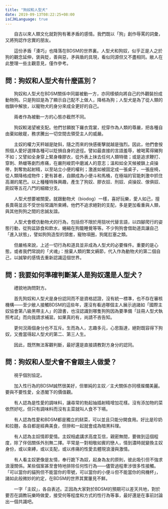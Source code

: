 ```yaml
---
title: "狗奴和人型犬"
date: 2019-09-13T08:22:25+08:00
isCJKLanguage: true
---
```


　　自古以來人類文化就對狗有著矛盾的感情。我們既以「狗」創作辱罵的詞彙，又將狗認作忠實的朋友。

　　這份矛盾「湊巧」也降落在BDSM的世界裏。人型犬和狗奴，似乎正是人之於狗的觀念延伸，褒與貶，善與惡，矛與盾的具現，看似同源但又不盡相同。敝人在此整理一些主觀意見，僅作參考。



## 問：狗奴和人型犬有什麼區別？ ##

　　狗奴和人型犬在BDSM關係中同屬被動一方，亦同樣傾向將自己的外觀裝扮成動物狗。只是狗奴是為了顯示自己配不上做人，降格為狗；人型犬是為了從人類的枷鎖中解放，以寵物犬的身分來成全更好的自己。

　　兩者作為被動一方的心態亦截然不同。

　　狗奴較渴望被支配。他們甘願脫下羅衣霓裳，挖穿作為人類的尊嚴，把各種自由棄如敝屣，務求騰出一切空間去領受主人的威嚴。

　　主奴的權力天秤越是陡斜，隨之而來的快感衝擊就越是強烈。因此，他們會按照個人愛好選擇各種可以貶損自身的途徑。譬如最直接的言語羞辱，被喝罵得豬狗不如；又譬如全身穿上緊身橡膠衣，從外表上抹去任何人類特徵；或是追求鞭打、穿刺、熱蠟等劇烈疼痛，在嚴刑峻罰中磨滅人的意志；溫和如全天候被鎖上貞操帶，剝奪勃起射精，以至站立小便的權利；激進如被固定成一張桌子，一張座椅，從人類降格成物件；更有甚者，自願成為小便斗和馬桶，在極端的官能刺激中抓住高潮的尾巴。以上種種特殊興趣，產生了狗奴、膠衣奴、刑奴、貞操奴、傢俱奴、廁奴等五花八門的細緻分支。

　　人型犬想要被關愛。就跟動物犬（biodog）一樣，喜好玩樂，愛人如己，擅長賣萌並且不受世俗常識所束縛。他們不追求絕對的支配，多是更加看重與人類，與其他狗狗之間的忠誠友誼。

　　人型犬會模仿動物犬的行為，包括但不限於用狺吠代替言語，以四腳爬行的姿態行動，從狗盆舔食和飲水，蜷縮在狗籠睡覺等等。不少狗狗會借助道具讓自己「進入狀態」，譬如狗狗造型的頭套，寵物項圈，狗尾肛塞之類。

　　但嚴格來說，上述一切行為和道具並非成為人型犬的必要條件。重要的是心態，或者我們常說的「犬魂」：捨棄人類的繁文縟節，代入作為動物犬的第二個自己，以誠摯的感情去重新認識這個世界。



## 問：我要如何準確判斷某人是狗奴還是人型犬？ ##

　　禮貌地詢問對方。

　　首先狗奴和人型犬是身份認同而不是資格認證，沒有統一標準，也不存在審核機構——至少敝人接觸BDSM的這些年，還沒有看過哪個主人展示過諸如「國際主奴協會第八級黑帶主人」的證書，也沒認識到哪隻狗狗因為要準備「註冊人型犬執照考試」而向我請求補習。如果真的有，尚請不吝告知。

　　更何況兩個身分也不互斥。生而為人，志趣多元，心思豁達，絕對既容得下狗奴，又擔當得起人型犬的第二、第三人生。

　　因此，既然無法客觀判斷，最好還是直接請教對方身分的認同。



## 問：狗奴和人型犬會不會跟主人做愛？ ##

　　視乎個別協定。

　　加入性行為的BDSM誠然很美好，但單純的主奴／主犬關係亦同樣燦爛美麗。要與不要性愛，全憑閣下的價值觀。

　　有人認為是性愛的調味料，讓尋常的勃起抽插射精增加花樣。沒有添加物的菜依然好吃，但只有調味料而沒有主菜就叫人食不下嚥。

　　有人認為性愛和BDSM都是獨立的餸菜，可以並且只能分開食用。好比是珍奶和拉麵，各自都是經典美食，但摻和一起就會成為暗黑料理。

　　有人認為主奴情即愛情。主奴相處講求高度互信，親密無間，要做到這個程度，除了伴侶關係外別無二擇。平常是一對相敬如賓的戀人，情到濃時就變換主奴身份，或以束縛，或以支配，或以疼痛的性愛去體現浪漫與激情。

　　有人看主奴更像是友情，奉行跪下為奴，起身為友的原則，彼此吸引但不強求浪漫關係。某些個案甚至會特地排除任何性行為——儘管過程牽涉很多性接觸。「可以當你的貓狗但不能當你的零號，可以當你的小便斗但不能當你的飛機杯」，諸如此般微妙的約定，在BDSM的世界其實屢見不鮮。

　　一字「主奴」，各自表述。正因為大家對於BDSM的預期可以差天共地，對於要否在調教玩樂時做愛，接受何等程度和方式的性行為等事，最好還是在事前討論出一個共識吧。
